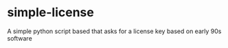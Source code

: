 # simple-license
A simple python script based that asks for a license key based on early 90s software

